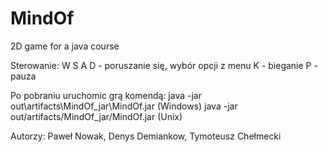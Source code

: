 # MindOf
2D game for a java course

Sterowanie: 	W S A D - poruszanie się, wybór opcji z menu
		K - bieganie
		P - pauza

Po pobraniu uruchomic grą komendą:
java -jar out\artifacts\MindOf_jar\MindOf.jar (Windows)
java -jar out/artifacts/MindOf_jar/MindOf.jar (Unix)

Autorzy: Paweł Nowak, Denys Demiankow, Tymoteusz Chełmecki
